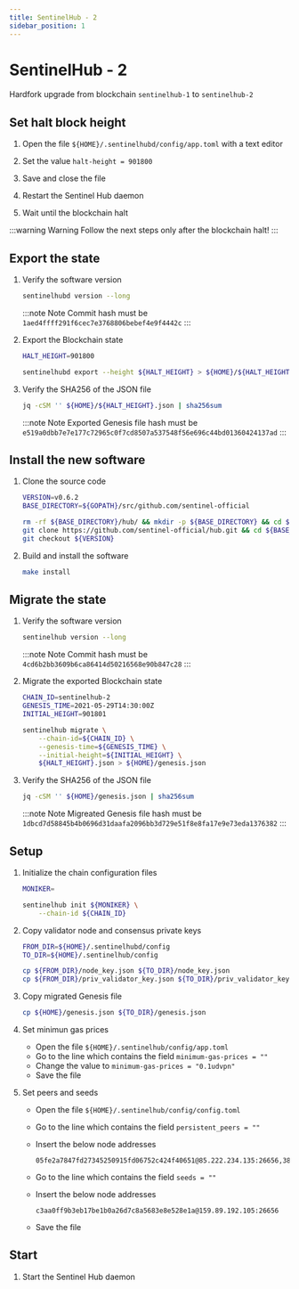 ```yaml
---
title: SentinelHub - 2
sidebar_position: 1
---
```


# SentinelHub - 2

Hardfork upgrade from blockchain `sentinelhub-1` to `sentinelhub-2`

## Set halt block height

1. Open the file `${HOME}/.sentinelhubd/config/app.toml` with a text editor

2. Set the value `halt-height = 901800`

3. Save and close the file

4. Restart the Sentinel Hub daemon

5. Wait until the blockchain halt

:::warning Warning
Follow the next steps only after the blockchain halt!
:::

## Export the state

1. Verify the software version

    ``` sh
    sentinelhubd version --long
    ```

    :::note Note
    Commit hash must be `1aed4ffff291f6cec7e3768806bebef4e9f4442c`
    :::

2. Export the Blockchain state

    ``` sh
    HALT_HEIGHT=901800

    sentinelhubd export --height ${HALT_HEIGHT} > ${HOME}/${HALT_HEIGHT}.json
    ```

3. Verify the SHA256 of the JSON file

    ``` sh
    jq -cSM '' ${HOME}/${HALT_HEIGHT}.json | sha256sum
    ```

    :::note Note
    Exported Genesis file hash must be `e519a0dbb7e7e177c72965c0f7cd8507a537548f56e696c44bd01360424137ad`
    :::

## Install the new software

1. Clone the source code

    ``` sh
    VERSION=v0.6.2
    BASE_DIRECTORY=${GOPATH}/src/github.com/sentinel-official

    rm -rf ${BASE_DIRECTORY}/hub/ && mkdir -p ${BASE_DIRECTORY} && cd ${BASE_DIRECTORY}/ && \
    git clone https://github.com/sentinel-official/hub.git && cd ${BASE_DIRECTORY}/hub/ && \
    git checkout ${VERSION}
    ```

2. Build and install the software

    ``` sh
    make install
    ```

## Migrate the state

1. Verify the software version

    ``` sh
    sentinelhub version --long
    ```

    :::note Note
    Commit hash must be `4cd6b2bb3609b6ca86414d50216568e90b847c28`
    :::

2. Migrate the exported Blockchain state

    ``` sh
    CHAIN_ID=sentinelhub-2
    GENESIS_TIME=2021-05-29T14:30:00Z
    INITIAL_HEIGHT=901801

    sentinelhub migrate \
        --chain-id=${CHAIN_ID} \
        --genesis-time=${GENESIS_TIME} \
        --initial-height=${INITIAL_HEIGHT} \
        ${HALT_HEIGHT}.json > ${HOME}/genesis.json
    ```

3. Verify the SHA256 of the JSON file

    ``` sh
    jq -cSM '' ${HOME}/genesis.json | sha256sum
    ```

    :::note Note
    Migreated Genesis file hash must be `1dbcd7d58845b4b0696d31daafa2096bb3d729e51f8e8fa17e9e73eda1376382`
    :::

## Setup

1. Initialize the chain configuration files

    ``` sh
    MONIKER=

    sentinelhub init ${MONIKER} \
        --chain-id ${CHAIN_ID}
    ```

2. Copy validator node and consensus private keys

    ``` sh
    FROM_DIR=${HOME}/.sentinelhubd/config
    TO_DIR=${HOME}/.sentinelhub/config

    cp ${FROM_DIR}/node_key.json ${TO_DIR}/node_key.json
    cp ${FROM_DIR}/priv_validator_key.json ${TO_DIR}/priv_validator_key.json
    ```

3. Copy migrated Genesis file

    ``` sh
    cp ${HOME}/genesis.json ${TO_DIR}/genesis.json
    ```

4. Set minimun gas prices

    * Open the file `${HOME}/.sentinelhub/config/app.toml`
    * Go to the line which contains the field `minimum-gas-prices = ""`
    * Change the value to `minimum-gas-prices = "0.1udvpn"`
    * Save the file

5. Set peers and seeds

    * Open the file `${HOME}/.sentinelhub/config/config.toml`
    * Go to the line which contains the field `persistent_peers = ""`
    * Insert the below node addresses

        ``` text
        05fe2a7847fd27345250915fd06752c424f40651@85.222.234.135:26656,387027e3b1180d3a619cbbf3462704a490785963@54.176.90.228:26656,63bd9cfce0f0d274aad5b166dd06d829021aec43@121.78.247.243:56656,855807cc6a919c22ec943050ebb5c80b23724ed0@3.239.11.246:26656,8caefbf8f4318ecc93f2c901cf11470e4a16c818@161.97.135.122:26656,9174af5f16f74660cccf49f893d243949af45f7f@54.177.29.46:26656,9fa528bd2b9e7c80724a1d8a4e1a2a8a83e7d123@142.93.72.221:26656,a77f6a094578dad899e2f40e0626b4c6d4705311@3.36.165.232:26656,bd45a11390d16d128a9eeea3935b53d7a1a3c120@15.236.127.69:26656,cdb8dd7628460a546ce1594ca0bc0c20366514cf@34.72.64.178:26656,d1efceccb04ded9a604e5235f76da86872157d68@161.97.149.223:26656,e00b23444cc8dbb353d5faa765ab36cfc0116b57@83.60.98.134:28685,e5ee89bd4fc371c6a0e66d2b8daefd891b6b87b5@157.90.117.58:26656,f7ceb735606f90df7eb6cd987641876955b6e325@46.4.55.150:36656
        ```

    * Go to the line which contains the field `seeds = ""`
    * Insert the below node addresses

        ``` text
        c3aa0ff9b3eb17be1b0a26d7c8a5683e8e528e1a@159.89.192.105:26656
        ```

    * Save the file

## Start

1. Start the Sentinel Hub daemon